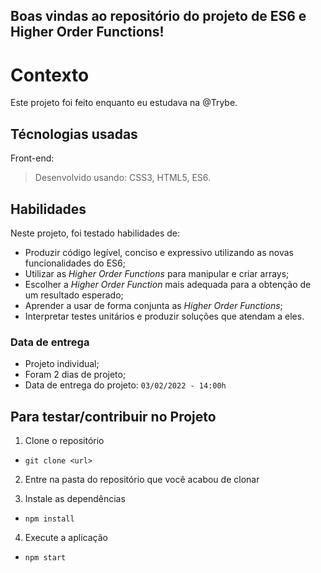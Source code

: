 ## Boas vindas ao repositório do projeto de ES6 e Higher Order Functions!

# Contexto
Este projeto foi feito enquanto eu estudava na @Trybe.

## Técnologias usadas

Front-end:
> Desenvolvido usando: CSS3, HTML5, ES6.

## Habilidades

Neste projeto, foi testado habilidades de:

- Produzir código legível, conciso e expressivo utilizando as novas funcionalidades do ES6;
- Utilizar as _Higher Order Functions_ para manipular e criar arrays;
- Escolher a _Higher Order Function_ mais adequada para a obtenção de um resultado esperado;
- Aprender a usar de forma conjunta as _Higher Order Functions_;
- Interpretar testes unitários e produzir soluções que atendam a eles.

### Data de entrega

- Projeto individual;
- Foram 2 dias de projeto;
- Data de entrega do projeto: `03/02/2022 - 14:00h`

## Para testar/contribuir no Projeto

1. Clone o repositório
  * `git clone <url>`

2. Entre na pasta do repositório que você acabou de clonar

3. Instale as dependências
  * `npm install`

4. Execute a aplicação
  * `npm start`
